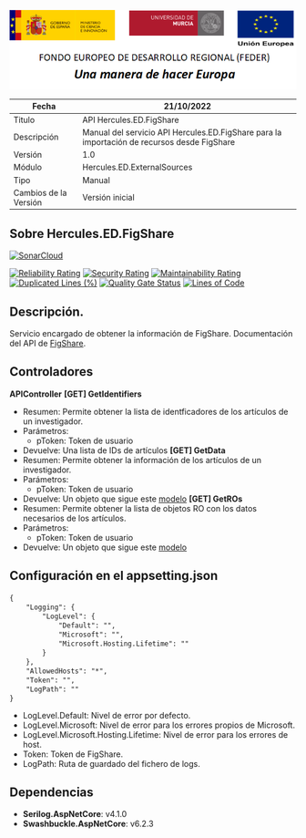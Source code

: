 ![](../../../Docs/media/CabeceraDocumentosMD.png)

| Fecha         | 21/10/2022                                                  |
| ------------- | ------------------------------------------------------------ |
|Titulo|API Hercules.ED.FigShare| 
|Descripción|Manual del servicio API Hercules.ED.FigShare para la importación de recursos desde FigShare|
|Versión|1.0|
|Módulo|Hercules.ED.ExternalSources|
|Tipo|Manual|
|Cambios de la Versión| Versión inicial |

## Sobre Hercules.ED.FigShare

[![SonarCloud](https://sonarcloud.io/images/project_badges/sonarcloud-white.svg)](https://sonarcloud.io/summary/new_code?id=Hercules.ED.FigShare)

[![Reliability Rating](https://sonarcloud.io/api/project_badges/measure?project=Hercules.ED.FigShare&metric=reliability_rating)](https://sonarcloud.io/summary/new_code?id=Hercules.ED.FigShare)
[![Security Rating](https://sonarcloud.io/api/project_badges/measure?project=Hercules.ED.FigShare&metric=security_rating)](https://sonarcloud.io/summary/new_code?id=Hercules.ED.FigShare)
[![Maintainability Rating](https://sonarcloud.io/api/project_badges/measure?project=Hercules.ED.FigShare&metric=sqale_rating)](https://sonarcloud.io/summary/new_code?id=Hercules.ED.FigShare)
[![Duplicated Lines (%)](https://sonarcloud.io/api/project_badges/measure?project=Hercules.ED.FigShare&metric=duplicated_lines_density)](https://sonarcloud.io/summary/new_code?id=Hercules.ED.FigShare)
[![Quality Gate Status](https://sonarcloud.io/api/project_badges/measure?project=Hercules.ED.FigShare&metric=alert_status)](https://sonarcloud.io/summary/new_code?id=Hercules.ED.FigShare)
[![Lines of Code](https://sonarcloud.io/api/project_badges/measure?project=Hercules.ED.FigShare&metric=ncloc)](https://sonarcloud.io/summary/new_code?id=Hercules.ED.FigShare)

## Descripción.
Servicio encargado de obtener la información de FigShare. Documentación del API de [FigShare](https://docs.figshare.com/). 

## Controladores

**APIController**
**[GET] GetIdentifiers**
- Resumen: Permite obtener la lista de identficadores de los artículos de un investigador.
- Parámetros: 
	- pToken: Token de usuario
- Devuelve: Una lista de IDs de artículos
**[GET] GetData**
- Resumen: Permite obtener la información de los artículos de un investigador.
- Parámetros: 
	- pToken: Token de usuario
- Devuelve: Un objeto que sigue este [modelo](https://github.com/HerculesCRUE/HerculesED/blob/main/src/Hercules.ED.ExternalSources/Hercules.ED.FigShare/Models/Data/Article.cs)
**[GET] GetROs**
- Resumen: Permite obtener la lista de objetos RO con los datos necesarios de los artículos.
- Parámetros: 
	- pToken: Token de usuario
- Devuelve: Un objeto que sigue este [modelo](https://github.com/HerculesCRUE/HerculesED/blob/main/src/Hercules.ED.ExternalSources/Hercules.ED.FigShare/Models/Data/RO.cs)

## Configuración en el appsetting.json
```json{
{
	"Logging": {
		"LogLevel": {
			"Default": "",
			"Microsoft": "",
			"Microsoft.Hosting.Lifetime": ""
		}
	},
	"AllowedHosts": "*",
    "Token": "",
	"LogPath": ""
}
```

- LogLevel.Default: Nivel de error por defecto.
- LogLevel.Microsoft: Nivel de error para los errores propios de Microsoft.
- LogLevel.Microsoft.Hosting.Lifetime: Nivel de error para los errores de host.
- Token: Token de FigShare.
- LogPath: Ruta de guardado del fichero de logs.

## Dependencias
- **Serilog.AspNetCore**: v4.1.0
- **Swashbuckle.AspNetCore**: v6.2.3
